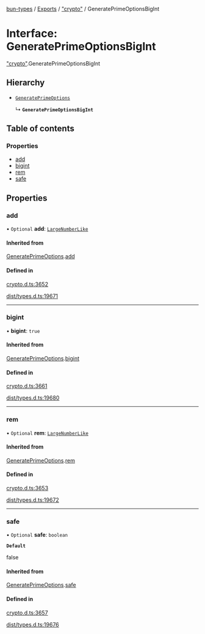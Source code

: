 [bun-types](../README.md) / [Exports](../modules.md) / ["crypto"](../modules/crypto_.md) / GeneratePrimeOptionsBigInt

# Interface: GeneratePrimeOptionsBigInt

["crypto"](../modules/crypto_.md).GeneratePrimeOptionsBigInt

## Hierarchy

- [`GeneratePrimeOptions`](crypto_.GeneratePrimeOptions.md)

  ↳ **`GeneratePrimeOptionsBigInt`**

## Table of contents

### Properties

- [add](crypto_.GeneratePrimeOptionsBigInt.md#add)
- [bigint](crypto_.GeneratePrimeOptionsBigInt.md#bigint)
- [rem](crypto_.GeneratePrimeOptionsBigInt.md#rem)
- [safe](crypto_.GeneratePrimeOptionsBigInt.md#safe)

## Properties

### add

• `Optional` **add**: [`LargeNumberLike`](../modules/crypto_.md#largenumberlike)

#### Inherited from

[GeneratePrimeOptions](crypto_.GeneratePrimeOptions.md).[add](crypto_.GeneratePrimeOptions.md#add)

#### Defined in

[crypto.d.ts:3652](https://github.com/valgaze/bun-types/blob/5e53f27/crypto.d.ts#L3652)

[dist/types.d.ts:19671](https://github.com/valgaze/bun-types/blob/5e53f27/dist/types.d.ts#L19671)

___

### bigint

• **bigint**: ``true``

#### Inherited from

[GeneratePrimeOptions](crypto_.GeneratePrimeOptions.md).[bigint](crypto_.GeneratePrimeOptions.md#bigint)

#### Defined in

[crypto.d.ts:3661](https://github.com/valgaze/bun-types/blob/5e53f27/crypto.d.ts#L3661)

[dist/types.d.ts:19680](https://github.com/valgaze/bun-types/blob/5e53f27/dist/types.d.ts#L19680)

___

### rem

• `Optional` **rem**: [`LargeNumberLike`](../modules/crypto_.md#largenumberlike)

#### Inherited from

[GeneratePrimeOptions](crypto_.GeneratePrimeOptions.md).[rem](crypto_.GeneratePrimeOptions.md#rem)

#### Defined in

[crypto.d.ts:3653](https://github.com/valgaze/bun-types/blob/5e53f27/crypto.d.ts#L3653)

[dist/types.d.ts:19672](https://github.com/valgaze/bun-types/blob/5e53f27/dist/types.d.ts#L19672)

___

### safe

• `Optional` **safe**: `boolean`

**`Default`**

false

#### Inherited from

[GeneratePrimeOptions](crypto_.GeneratePrimeOptions.md).[safe](crypto_.GeneratePrimeOptions.md#safe)

#### Defined in

[crypto.d.ts:3657](https://github.com/valgaze/bun-types/blob/5e53f27/crypto.d.ts#L3657)

[dist/types.d.ts:19676](https://github.com/valgaze/bun-types/blob/5e53f27/dist/types.d.ts#L19676)
